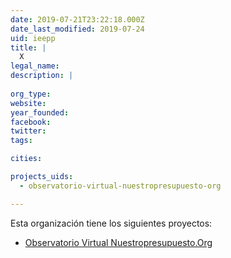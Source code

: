 ```yaml
---
date: 2019-07-21T23:22:18.000Z
date_last_modified: 2019-07-24
uid: ieepp
title: |
  X
legal_name: 
description: |
  
org_type: 
website: 
year_founded: 
facebook: 
twitter: 
tags:

cities: 

projects_uids:
  - observatorio-virtual-nuestropresupuesto-org

---
```


Esta organización tiene los siguientes proyectos:

- [Observatorio Virtual Nuestropresupuesto.Org](/proyectos/observatorio-virtual-nuestropresupuesto-org)
